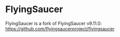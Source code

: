 # FlyingSaucer

FlyingSaucer is a fork of FlyingSaucer v9.11.0: https://github.com/flyingsaucerproject/flyingsaucer
